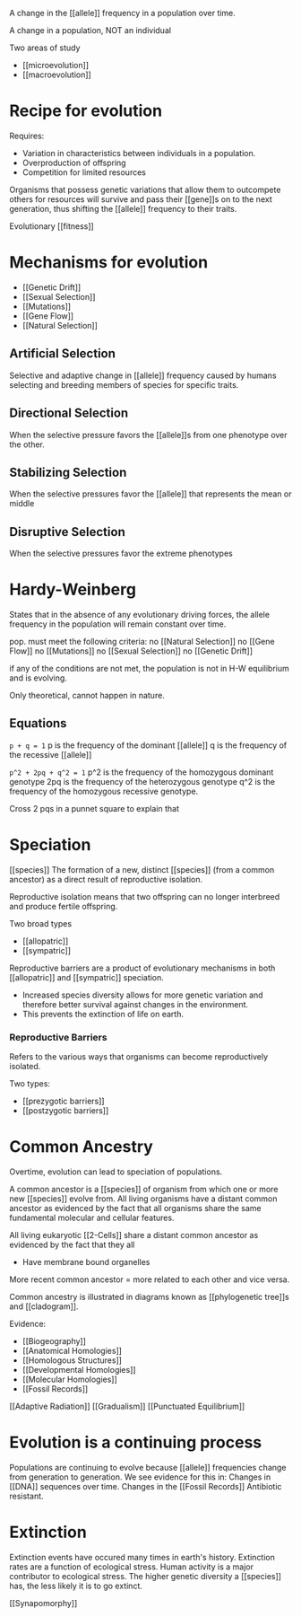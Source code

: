 A change in the [[allele]] frequency in a population over time.

A change in a population, NOT an individual

Two areas of study
- [[microevolution]]
- [[macroevolution]]

# Recipe for evolution
Requires:
- Variation in characteristics between individuals in a population.
- Overproduction of offspring  
- Competition for limited resources

Organisms that possess genetic variations that allow them to outcompete others for resources will survive and pass their [[gene]]s on to the next generation, thus shifting the [[allele]] frequency to their traits.

Evolutionary [[fitness]]
# Mechanisms for evolution
- [[Genetic Drift]]
- [[Sexual Selection]]
- [[Mutations]]
- [[Gene Flow]]
- [[Natural Selection]]

## Artificial Selection
Selective and adaptive change in [[allele]] frequency caused by humans selecting and breeding members of species for specific traits.


## Directional Selection
When the selective pressure favors the [[allele]]s from one phenotype over the other.

## Stabilizing Selection
When the selective pressures favor the [[allele]] that represents the mean or middle

## Disruptive Selection
When the selective pressures favor the extreme phenotypes

# Hardy-Weinberg 
States that in the absence of any evolutionary driving forces, the allele frequency in the population will remain constant over time.

pop. must meet the following criteria:
no [[Natural Selection]]
no [[Gene Flow]]
no [[Mutations]]
no [[Sexual Selection]]
no [[Genetic Drift]]

if any of the conditions are not met, the population is not in H-W equilibrium and is evolving.

Only theoretical, cannot happen in nature.

## Equations
`p + q = 1`
p is the frequency of the dominant [[allele]]
q is the frequency of the recessive [[allele]]

`p^2 + 2pq + q^2 = 1`
p^2 is the frequency of the homozygous dominant genotype
2pq is the frequency of the heterozygous genotype
q^2 is the frequency of the homozygous recessive genotype.

Cross 2 pqs in a punnet square to explain that

# Speciation
[[species]]
The formation of a new, distinct [[species]] (from a common ancestor) as a direct result of reproductive isolation.

Reproductive isolation means that two offspring can no longer interbreed and produce fertile offspring.

Two broad types
- [[allopatric]]
- [[sympatric]]

Reproductive barriers are a product of evolutionary mechanisms in both [[allopatric]] and [[sympatric]] speciation.

- Increased species diversity allows for more genetic variation and therefore better survival against changes in the environment.
- This prevents the extinction of life on earth.

### Reproductive Barriers
Refers to the various ways that organisms can become reproductively isolated.

Two types:
- [[prezygotic barriers]]
- [[postzygotic barriers]]

# Common Ancestry
Overtime, evolution can lead to speciation of populations.

A common ancestor is a [[species]] of organism from which one or more new [[species]] evolve from.
All living organisms have a distant common ancestor as evidenced by the fact that all organisms share the same fundamental molecular and cellular features.

All living eukaryotic [[2-Cells]] share a distant common ancestor as evidenced by the fact that they all
- Have membrane bound organelles

More recent common ancestor = more related to each other and vice versa.

Common ancestry is illustrated in diagrams known as [[phylogenetic tree]]s and [[cladogram]].

Evidence:
- [[Biogeography]]
- [[Anatomical Homologies]]
- [[Homologous Structures]]
- [[Developmental Homologies]]
- [[Molecular Homologies]]
- [[Fossil Records]]

[[Adaptive Radiation]]
[[Gradualism]]
[[Punctuated Equilibrium]]

# Evolution is a continuing process
Populations are continuing to evolve because [[allele]] frequencies change from generation to generation.
We see evidence for this in:
Changes in [[DNA]] sequences over time.
Changes in the [[Fossil Records]]
Antibiotic resistant.

# Extinction
Extinction events have occured many times in earth's history.
Extinction rates are a function of ecological stress.
Human activity is a major contributor to ecological stress.
The higher genetic diversity a [[species]] has, the less likely it is to go extinct.


[[Synapomorphy]]
